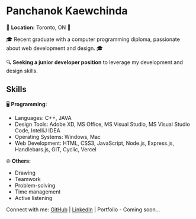 # Panchanok Kaewchinda

🌟 **Location:** Toronto, ON 🌟

🎓 Recent graduate with a computer programming diploma, passionate about web development and design. 🎓

🔍 **Seeking a junior developer position** to leverage my development and design skills.

## Skills

🖥️ **Programming:**
- Languages: C++, JAVA
- Design Tools: Adobe XD, MS Office, MS Visual Studio, MS Visual Studio Code, IntelliJ IDEA
- Operating Systems: Windows, Mac
- Web Development: HTML, CSS3, JavaScript, Node.js, Express.js, Handlebars.js, GIT, Cyclic, Vercel

🌐 **Others:**
- Drawing
- Teamwork
- Problem-solving
- Time management
- Active listening

Connect with me:
[GitHub](https://github.com/kpanchanok) | [LinkedIn](https://www.linkedin.com/in/panchanok-kaewchinda1998/) | Portfolio - Coming soon...
